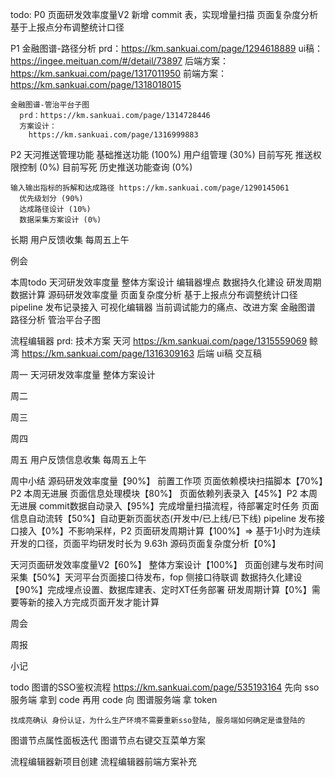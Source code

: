 todo: 
  P0
    页面研发效率度量V2
      新增 commit 表，实现增量扫描
      页面复杂度分析
      基于上报点分布调整统计口径

  P1
    金融图谱-路径分析
      prd：https://km.sankuai.com/page/1294618889
      ui稿：https://ingee.meituan.com/#/detail/73897
      后端方案：https://km.sankuai.com/page/1317011950
      前端方案：https://km.sankuai.com/page/1318018015
    
    金融图谱-管治平台子图
      prd：https://km.sankuai.com/page/1314728446
      方案设计：
        https://km.sankuai.com/page/1316999883

  P2
    天河推送管理功能
      基础推送功能 (100%)
      用户组管理 (30%) 目前写死
      推送权限控制 (0%) 目前写死
      历史推送功能查询 (0%) 
    
    输入输出指标的拆解和达成路径 https://km.sankuai.com/page/1290145061
      优先级划分 (90%)
      达成路径设计 (10%)
      数据采集方案设计 (0%)

  长期
    用户反馈收集 每周五上午

例会
  
本周todo
  天河研发效率度量
    整体方案设计
    编辑器埋点
    数据持久化建设
    研发周期数据计算
  源码研发效率度量
    页面复杂度分析
    基于上报点分布调整统计口径
    pipeline 发布记录接入
  可视化编辑器
    当前调试能力的痛点、改进方案
  金融图谱
    路径分析
    管治平台子图

  流程编辑器
    prd:
    技术方案
      天河 https://km.sankuai.com/page/1315559069
      鲸湾 https://km.sankuai.com/page/1316309163
      后端
    ui稿
    交互稿

周一 
  天河研发效率度量
    整体方案设计

周二

周三

周四

周五
  用户反馈信息收集 每周五上午
  
周中小结
  源码研发效率度量【90%】
    前置工作项
      页面依赖模块扫描脚本【70%】P2 本周无进展
    页面信息处理模块【80%】
      页面依赖列表录入【45%】P2 本周无进展
      commit数据自动录入【95%】完成增量扫描流程，待部署定时任务
      页面信息自动流转【50%】自动更新页面状态(开发中/已上线/已下线)
      pipeline 发布接口接入【0%】不影响采样，P2
    页面研发周期计算【100%】=> 基于1小时为连续开发的口径，页面平均研发时长为 9.63h
    源码页面复杂度分析【0%】
  
  天河页面研发效率度量V2【60%】
    整体方案设计【100%】
    页面创建与发布时间采集【50%】天河平台页面接口待发布，fop 侧接口待联调
    数据持久化建设【90%】完成埋点设置、数据库建表、定时XT任务部署
    研发周期计算【0%】需要等新的接入方完成页面开发才能计算

周会

周报

小记

todo
  图谱的SSO鉴权流程 https://km.sankuai.com/page/535193164
    先向 sso服务端 拿到 code
    再用 code 向 图谱服务端 拿 token

    找成亮确认 身份认证，为什么生产环境不需要重新sso登陆, 服务端如何确定是谁登陆的
  图谱节点属性面板迭代
  图谱节点右键交互菜单方案

  流程编辑器新项目创建
  流程编辑器前端方案补充